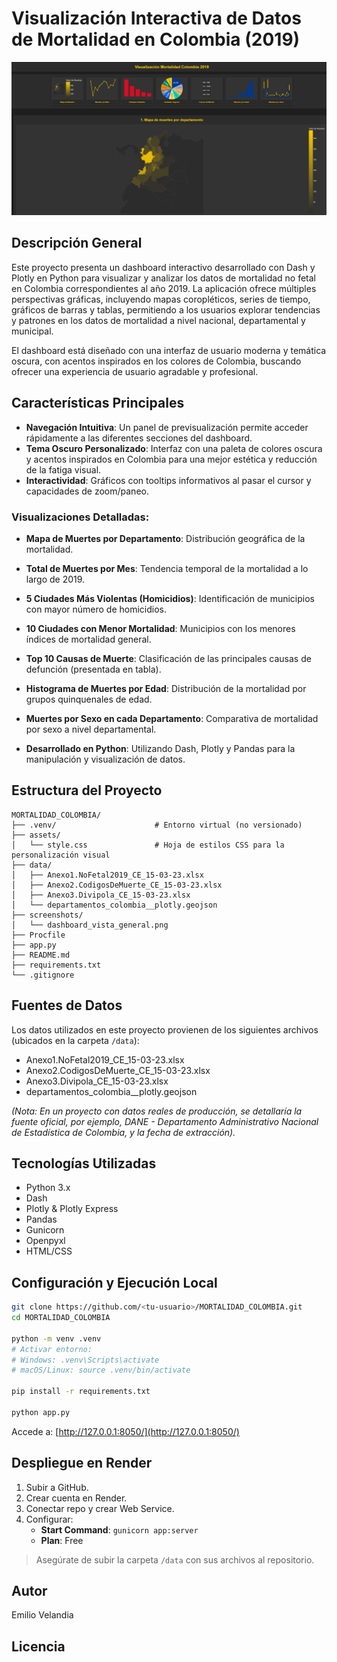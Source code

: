 
# Visualización Interactiva de Datos de Mortalidad en Colombia (2019)

![Vista general del dashboard](screenshots/dashboard_vista_general.png)

## Descripción General
Este proyecto presenta un dashboard interactivo desarrollado con Dash y Plotly en Python para visualizar y analizar los datos de mortalidad no fetal en Colombia correspondientes al año 2019. La aplicación ofrece múltiples perspectivas gráficas, incluyendo mapas coropléticos, series de tiempo, gráficos de barras y tablas, permitiendo a los usuarios explorar tendencias y patrones en los datos de mortalidad a nivel nacional, departamental y municipal.

El dashboard está diseñado con una interfaz de usuario moderna y temática oscura, con acentos inspirados en los colores de Colombia, buscando ofrecer una experiencia de usuario agradable y profesional.

## Características Principales
- **Navegación Intuitiva**: Un panel de previsualización permite acceder rápidamente a las diferentes secciones del dashboard.
- **Tema Oscuro Personalizado**: Interfaz con una paleta de colores oscura y acentos inspirados en Colombia para una mejor estética y reducción de la fatiga visual.
- **Interactividad**: Gráficos con tooltips informativos al pasar el cursor y capacidades de zoom/paneo.

### Visualizaciones Detalladas:
- **Mapa de Muertes por Departamento**: Distribución geográfica de la mortalidad.
- **Total de Muertes por Mes**: Tendencia temporal de la mortalidad a lo largo de 2019.
- **5 Ciudades Más Violentas (Homicidios)**: Identificación de municipios con mayor número de homicidios.
- **10 Ciudades con Menor Mortalidad**: Municipios con los menores índices de mortalidad general.
- **Top 10 Causas de Muerte**: Clasificación de las principales causas de defunción (presentada en tabla).
- **Histograma de Muertes por Edad**: Distribución de la mortalidad por grupos quinquenales de edad.
- **Muertes por Sexo en cada Departamento**: Comparativa de mortalidad por sexo a nivel departamental.

- **Desarrollado en Python**: Utilizando Dash, Plotly y Pandas para la manipulación y visualización de datos.

## Estructura del Proyecto
```
MORTALIDAD_COLOMBIA/
├── .venv/                      # Entorno virtual (no versionado)
├── assets/
│   └── style.css               # Hoja de estilos CSS para la personalización visual
├── data/
│   ├── Anexo1.NoFetal2019_CE_15-03-23.xlsx
│   ├── Anexo2.CodigosDeMuerte_CE_15-03-23.xlsx
│   ├── Anexo3.Divipola_CE_15-03-23.xlsx
│   └── departamentos_colombia__plotly.geojson
├── screenshots/
│   └── dashboard_vista_general.png
├── Procfile
├── app.py
├── README.md
├── requirements.txt
└── .gitignore
```

## Fuentes de Datos
Los datos utilizados en este proyecto provienen de los siguientes archivos (ubicados en la carpeta `/data`):
- Anexo1.NoFetal2019_CE_15-03-23.xlsx
- Anexo2.CodigosDeMuerte_CE_15-03-23.xlsx
- Anexo3.Divipola_CE_15-03-23.xlsx
- departamentos_colombia__plotly.geojson

*(Nota: En un proyecto con datos reales de producción, se detallaría la fuente oficial, por ejemplo, DANE - Departamento Administrativo Nacional de Estadística de Colombia, y la fecha de extracción).*

## Tecnologías Utilizadas
- Python 3.x
- Dash
- Plotly & Plotly Express
- Pandas
- Gunicorn
- Openpyxl
- HTML/CSS

## Configuración y Ejecución Local

```bash
git clone https://github.com/<tu-usuario>/MORTALIDAD_COLOMBIA.git
cd MORTALIDAD_COLOMBIA

python -m venv .venv
# Activar entorno:
# Windows: .venv\Scripts\activate
# macOS/Linux: source .venv/bin/activate

pip install -r requirements.txt

python app.py
```

Accede a: [http://127.0.0.1:8050/](http://127.0.0.1:8050/)

## Despliegue en Render

1. Subir a GitHub.
2. Crear cuenta en Render.
3. Conectar repo y crear Web Service.
4. Configurar:
    - **Start Command**: `gunicorn app:server`
    - **Plan**: Free

> Asegúrate de subir la carpeta `/data` con sus archivos al repositorio.

## Autor
Emilio Velandia

## Licencia



